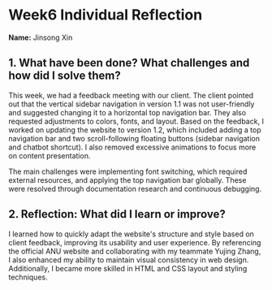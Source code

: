 # Week6 Individual Reflection  
**Name:**  Jinsong Xin

## 1. What have been done? What challenges and how did I solve them?  
This week, we had a feedback meeting with our client. The client pointed out that the vertical sidebar navigation in version 1.1 was not user-friendly and suggested changing it to a horizontal top navigation bar. They also requested adjustments to colors, fonts, and layout. Based on the feedback, I worked on updating the website to version 1.2, which included adding a top navigation bar and two scroll-following floating buttons (sidebar navigation and chatbot shortcut). I also removed excessive animations to focus more on content presentation.  

The main challenges were implementing font switching, which required external resources, and applying the top navigation bar globally. These were resolved through documentation research and continuous debugging.

## 2. Reflection: What did I learn or improve?  
I learned how to quickly adapt the website's structure and style based on client feedback, improving its usability and user experience. By referencing the official ANU website and collaborating with my teammate Yujing Zhang, I also enhanced my ability to maintain visual consistency in web design. Additionally, I became more skilled in HTML and CSS layout and styling techniques.
